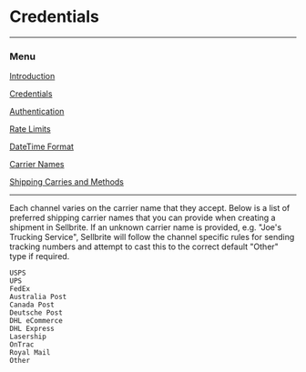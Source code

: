 # Credentials

---

### Menu

[Introduction](introduction)

[Credentials](credentials)

[Authentication](authentication)

[Rate Limits](rate-limits)

[DateTime Format](datetime-format)

[Carrier Names](carrier-names)

[Shipping Carries and Methods](shipping-carries)

---

Each channel varies on the carrier name that they accept. Below is a list of preferred shipping carrier names that you can provide when creating a shipment in Sellbrite. If an unknown carrier name is provided, e.g. "Joe's Trucking Service", Sellbrite will follow the channel specific rules for sending tracking numbers and attempt to cast this to the correct default "Other" type if required.

```Carrier Names
USPS
UPS
FedEx
Australia Post
Canada Post
Deutsche Post
DHL eCommerce
DHL Express
Lasership
OnTrac
Royal Mail
Other
```
